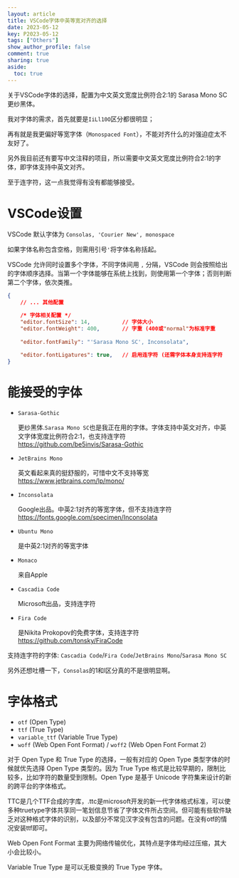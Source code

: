 ```yaml
---
layout: article
title: VSCode字体中英等宽对齐的选择
date: 2023-05-12
key: P2023-05-12
tags: ["Others"]
show_author_profile: false
comment: true
sharing: true
aside:
  toc: true
---
```


关于VSCode字体的选择，配置为中文英文宽度比例符合2:1的 Sarasa Mono SC 更纱黑体。

<!--more-->

我对字体的需求，首先就要是`IiLl10O`区分都很明显；

再有就是我更偏好等宽字体（`Monospaced Font`），不能对齐什么的对强迫症太不友好了。

另外我目前还有要写中文注释的项目，所以需要中文英文宽度比例符合2:1的字体，即字体支持中英文对齐。

至于连字符，这一点我觉得有没有都能够接受。

# VSCode设置

VSCode 默认字体为 `Consolas, 'Courier New', monospace`

如果字体名称包含空格，则需用引号`'`将字体名称括起。

VSCode 允许同时设置多个字体，不同字体间用 `,` 分隔，VSCode 则会按照给出的字体顺序选择。当第一个字体能够在系统上找到，则使用第一个字体；否则判断第二个字体，依次类推。

```json
{
	// ... 其他配置

	/* 字体相关配置 */
	"editor.fontSize": 14,			// 字体大小
	"editor.fontWeight": 400,		// 字重 (400或"normal"为标准字重
	
	"editor.fontFamily": "'Sarasa Mono SC', Inconsolata",
	
	"editor.fontLigatures": true,	// 启用连字符 (还需字体本身支持连字符
}
```

# 能接受的字体

- `Sarasa-Gothic`

  更纱黑体.`Sarasa Mono SC`也是我正在用的字体。字体支持中英文对齐，中英文字体宽度比例符合2:1，也支持连字符 <https://github.com/be5invis/Sarasa-Gothic>

- `JetBrains Mono`

  英文看起来真的挺舒服的，可惜中文不支持等宽 <https://www.jetbrains.com/lp/mono/>

- `Inconsolata`

  Google出品。中英2:1对齐的等宽字体，但不支持连字符 <https://fonts.google.com/specimen/Inconsolata>

- `Ubuntu Mono`

  是中英2:1对齐的等宽字体

- `Monaco`

  来自Apple

- `Cascadia Code`

  Microsoft出品，支持连字符

- `Fira Code`

  是Nikita Prokopov的免费字体，支持连字符 <https://github.com/tonsky/FiraCode>



支持连字符的字体: `Cascadia Code`/`Fira Code`/`JetBrains Mono`/`Sarasa Mono SC`



另外还想吐槽一下，`Consolas`的1和l区分真的不是很明显啊。



# 字体格式

- `otf` (Open Type)
- `ttf` (True Type)
- `variable_ttf` (Variable True Type)
- `woff` (Web Open Font Format) / `woff2` (Web Open Font Format 2)

对于 Open Type 和 True Type 的选择，一般有对应的 Open Type 类型字体的时候就优先选择 Open Type 类型的。因为 True Type 格式是比较早期的，限制比较多，比如字符的数量受到限制。Open Type 是基于 Unicode 字符集来设计的新的跨平台的字体格式。

TTC是几个TTF合成的字库，.ttc是microsoft开发的新一代字体格式标准，可以使多种truetype字体共享同一笔划信息节省了字体文件所占空间。但可能有些软件缺乏对这种格式字体的识别，以及部分不常见汉字没有包含的问题。在没有otf的情况安装ttf即可。

Web Open Font Format 主要为网络传输优化，其特点是字体均经过压缩，其大小会比较小。

Variable True Type 是可以无极变换的 True Type 字体。